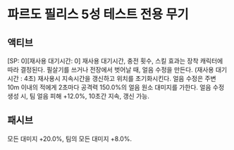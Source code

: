 # 파르도 필리스 5성 테스트 전용 무기

## 액티브

[SP: 0][재사용 대기시간: 0] 재사용 대기시간, 충전 횟수, 스킬 효과는 장착 캐릭터에 따라 결정된다.
필살기를 쓰거나 전장에서 벗어날 때, 얼음 수정을 만든다. (재사용 대기시간 : 4초) 재사용시 지속시간을 갱신하고 위치를 초기화시킨다.
얼음 수정은 주변 10m 이내의 적에게 2초마다 공격력 150.0%의 얼음 원소 대미지를 가한다.
얼음 수정 생성 시, 팀 얼음 피해 +12.0%, 10초간 지속, 갱신 가능.

## 패시브

모든 대미지 +20.0%, 팀의 모든 대미지 +8.0%.
